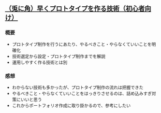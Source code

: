 ## [（兎に角）早くプロトタイプを作る技術（初心者向け）](https://qiita.com/teradonburi/items/1d629a751ed42e923d7d)
### 概要
- プロトタイプ制作を行うにあたり、やるべきこと・やらなくていいことを明確化
- 技術選定から設定・プロトタイプ制作までを解説
- 運用しやすく作る技術とは別

### 感想
- わからない技術も多かったが、プロトタイプ制作の流れは把握できた
- やるべきこと・やらなくていいことをはっきりさせるのは、詰め込みすぎ対策にいいと思う
- これからポートフォリオ作成に取り掛かるので、参考にしたい
